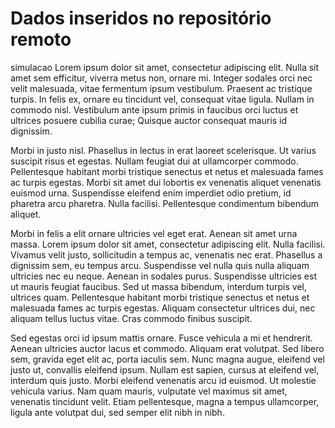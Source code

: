 
# Dados inseridos no repositório remoto

simulacao
Lorem ipsum dolor sit amet, consectetur adipiscing elit. Nulla sit amet sem efficitur, viverra metus non, ornare mi. Integer sodales orci nec velit malesuada, vitae fermentum ipsum vestibulum. Praesent ac tristique turpis. In felis ex, ornare eu tincidunt vel, consequat vitae ligula. Nullam in commodo nisl. Vestibulum ante ipsum primis in faucibus orci luctus et ultrices posuere cubilia curae; Quisque auctor consequat mauris id dignissim.

Morbi in justo nisl. Phasellus in lectus in erat laoreet scelerisque. Ut varius suscipit risus et egestas. Nullam feugiat dui at ullamcorper commodo. Pellentesque habitant morbi tristique senectus et netus et malesuada fames ac turpis egestas. Morbi sit amet dui lobortis ex venenatis aliquet venenatis euismod urna. Suspendisse eleifend enim imperdiet odio pretium, id pharetra arcu pharetra. Nulla facilisi. Pellentesque condimentum bibendum aliquet.

Morbi in felis a elit ornare ultricies vel eget erat. Aenean sit amet urna massa. Lorem ipsum dolor sit amet, consectetur adipiscing elit. Nulla facilisi. Vivamus velit justo, sollicitudin a tempus ac, venenatis nec erat. Phasellus a dignissim sem, eu tempus arcu. Suspendisse vel nulla quis nulla aliquam ultricies nec eu neque. Aenean in sodales purus. Suspendisse ultricies est ut mauris feugiat faucibus. Sed ut massa bibendum, interdum turpis vel, ultrices quam. Pellentesque habitant morbi tristique senectus et netus et malesuada fames ac turpis egestas. Aliquam consectetur ultrices dui, nec aliquam tellus luctus vitae. Cras commodo finibus suscipit.

Sed egestas orci id ipsum mattis ornare. Fusce vehicula a mi et hendrerit. Aenean ultricies auctor lacus et commodo. Aliquam erat volutpat. Sed libero sem, gravida eget elit ac, porta iaculis sem. Nunc magna augue, eleifend vel justo ut, convallis eleifend ipsum. Nullam est sapien, cursus at eleifend vel, interdum quis justo. Morbi eleifend venenatis arcu id euismod. Ut molestie vehicula varius. Nam quam mauris, vulputate vel maximus sit amet, venenatis tincidunt velit. Etiam pellentesque, magna a tempus ullamcorper, ligula ante volutpat dui, sed semper elit nibh in nibh.

